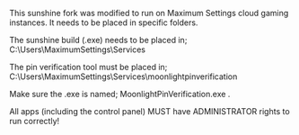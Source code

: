 This sunshine fork was modified to run on Maximum Settings cloud gaming instances.
It needs to be placed in specific folders.

The sunshine build (.exe) needs to be placed in;
C:\Users\MaximumSettings\Services

The pin verification tool must be placed in;
C:\Users\MaximumSettings\Services\moonlightpinverification

Make sure the .exe is named; MoonlightPinVerification.exe .

All apps (including the control panel) MUST have ADMINISTRATOR rights to run correctly!